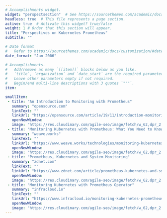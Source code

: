 ```yaml
---
# Accomplishments widget.
widget: "perspectsection"  # See https://sourcethemes.com/academic/docs/page-builder/
headless: true  # This file represents a page section.
active: true  # Activate this widget? true/false
weight: 1 # Order that this section will appear.
title: "Perspectives on Kubernetes Prometheus"
subtitle: ""

# Date format
#   Refer to https://sourcethemes.com/academic/docs/customization/#date-format
date_format: "Jan 2006"

# Accomplishments.
#   Add/remove as many `[[item]]` blocks below as you like.
#   `title`, `organization` and `date_start` are the required parameters.
#   Leave other parameters empty if not required.
#   Begin/end multi-line descriptions with 3 quotes `"""`.
item:

smallItem: 
 - title: "An Introduction to Monitoring with Prometheus"
   summary: "opensource.com"
   linkText: ""
   linkUrl: "https://opensource.com/article/19/11/introduction-monitoring-prometheus"
   openNewWindow: 
   image: "https://res.cloudinary.com/agile-seo/image/fetch/w_62,dpr_2.0,d_blank_am8gzx.png/https%3A%2F%2Flogo.clearbit.com%2Fopensource.com%3Fsize%3D250"
 - title: "Monitoring Kubernetes with Prometheus: What You Need to Know"
   summary: "weave.works"
   linkText: ""
   linkUrl: "https://www.weave.works/technologies/monitoring-kubernetes-with-prometheus/"
   openNewWindow: 
   image: "https://res.cloudinary.com/agile-seo/image/fetch/w_62,dpr_2.0,d_blank_am8gzx.png/https%3A%2F%2Flogo.clearbit.com%2Fweave.works%3Fsize%3D250" 
 - title: "Prometheus, Kubernetes and System Monitoring"
   summary: "zdnet.com"
   linkText: ""
   linkUrl: "https://www.zdnet.com/article/prometheus-kubernetes-and-system-monitoring-reaches-maturity/"
   openNewWindow: 
   image: "https://res.cloudinary.com/agile-seo/image/fetch/w_62,dpr_2.0,d_blank_am8gzx.png/https%3A%2F%2Flogo.clearbit.com%2Fzdnet.com%3Fsize%3D250" 
 - title: "Monitoring Kubernetes with Prometheus Operator"
   summary: "infracloud.io"
   linkText: ""
   linkUrl: "https://www.infracloud.io/monitoring-kubernetes-prometheus/"
   openNewWindow: 
   image: "https://res.cloudinary.com/agile-seo/image/fetch/w_62,dpr_2.0,d_blank_am8gzx.png/https%3A%2F%2Flogo.clearbit.com%2Finfracloud.io%3Fsize%3D250"
---
```

    
